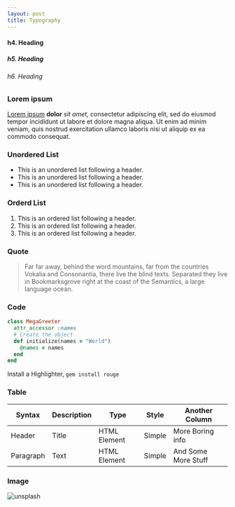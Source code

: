 ```yaml
---
layout: post
title: Typography 
---
```


#### h4. Heading

##### h5. Heading

###### h6. Heading

### Lorem ipsum

[Lorem ipsum](https://en.wikipedia.org/wiki/Lorem_ipsum) <b>dolor</b> <i>sit amet,</i> consectetur adipiscing elit, sed do eiusmod tempor incididunt ut labore et dolore magna aliqua. Ut enim ad minim veniam, quis nostrud exercitation ullamco laboris nisi ut aliquip ex ea commodo consequat.

### Unordered List

- This is an unordered list following a header.
- This is an unordered list following a header.
- This is an unordered list following a header.

### Orderd List

1. This is an ordered list following a header.
2. This is an ordered list following a header.
3. This is an ordered list following a header.

### Quote

> Far far away, behind the word mountains, far from the countries Vokalia and Consonantia, there live the blind texts. Separated they live in Bookmarksgrove right at the coast of the Semantics, a large language ocean. 

### Code

```ruby
class MegaGreeter
  attr_accessor :names
  # Create the object
  def initialize(names = "World")
    @names = names
  end
end
```

Install a Highlighter,  `gem install rouge`

### Table

|Syntax|Description|Type|Style|Another Column|
|---|---|---|---|---|
|Header|Title|HTML Element|Simple|More Boring info|
|Paragraph|Text|HTML Element|Simple|And Some More Stuff|

### Image

![unsplash](https://source.unsplash.com/random/600x300)